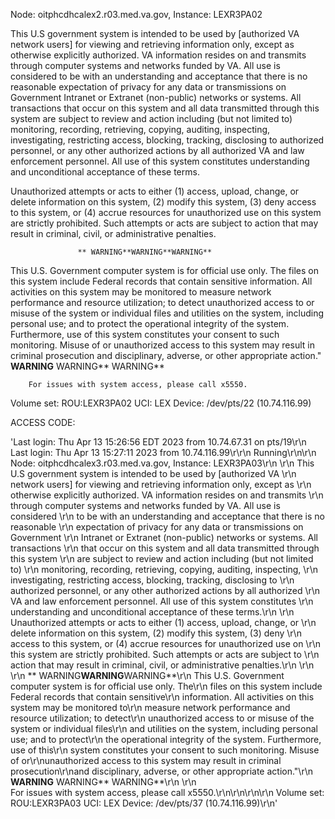 
Node: oitphcdhcalex2.r03.med.va.gov, Instance: LEXR3PA02

This U.S government system is intended to be used by [authorized VA
network users] for viewing and retrieving information only, except as
otherwise explicitly authorized. VA information resides on and transmits
through computer systems and networks funded by VA. All use is considered
to be with an understanding and acceptance that there is no reasonable
expectation of privacy for any data or transmissions on Government
Intranet or Extranet (non-public) networks or systems. All transactions
that occur on this system and all data transmitted through this system
are subject to review and action including (but not limited to)
monitoring, recording, retrieving, copying, auditing, inspecting,
investigating, restricting access, blocking, tracking, disclosing to
authorized personnel, or any other authorized actions by all authorized
VA and law enforcement personnel. All use of this system constitutes
understanding and unconditional acceptance of these terms.

Unauthorized attempts or acts to either (1) access, upload, change, or
delete information on this system, (2) modify this system, (3) deny
access to this system, or (4) accrue resources for unauthorized use on
this system are strictly prohibited. Such attempts or acts are subject to
action that may result in criminal, civil, or administrative penalties.


                   ** WARNING**WARNING**WARNING**
This U.S. Government computer system is for official use only. The
files on this system include Federal records that contain sensitive
information. All activities on this system may be monitored to
measure network performance and resource utilization; to detect
unauthorized access to or misuse of the system or individual files
and utilities on the system, including personal use; and to protect
the operational integrity of the system. Furthermore, use of this
system constitutes your consent to such monitoring. Misuse of or
unauthorized access to this system may result in criminal prosecution
and disciplinary, adverse, or other appropriate action."
                   **WARNING** WARNING** WARNING**

        For issues with system access, please call x5550.



Volume set: ROU:LEXR3PA02  UCI: LEX  Device: /dev/pts/22 (10.74.116.99)

ACCESS CODE:




'Last login: Thu Apr 13 15:26:56 EDT 2023 from 10.74.67.31 on pts/19\r\n
Last login: Thu Apr 13 15:27:11 2023 from 10.74.116.99\r\r\n
Running\r\n\r\n
Node: oitphcdhcalex3.r03.med.va.gov, Instance: LEXR3PA03\r\n \r\n
 This U.S government system is intended to be used by [authorized VA \r\n
 network users] for viewing and retrieving information only, except as \r\n
 otherwise explicitly authorized. VA information resides on and transmits \r\n
 through computer systems and networks funded by VA. All use is considered \r\n
 to be with an understanding and acceptance that there is no reasonable \r\n
 expectation of privacy for any data or transmissions on Government \r\n
 Intranet or Extranet (non-public) networks or systems. All transactions \r\n
 that occur on this system and all data transmitted through this system \r\n
 are subject to review and action including (but not limited to) \r\n
 monitoring, recording, retrieving, copying, auditing, inspecting, \r\n
 investigating, restricting access, blocking, tracking, disclosing to \r\n
 authorized personnel, or any other authorized actions by all authorized \r\n
 VA and law enforcement personnel. All use of this system constitutes \r\n
 understanding and unconditional acceptance of these terms.\r\n \r\n
 Unauthorized attempts or acts to either (1) access, upload, change, or \r\n
 delete information on this system, (2) modify this system, (3) deny \r\n
 access to this system, or (4) accrue resources for unauthorized use on \r\n
 this system are strictly prohibited. Such attempts or acts are subject to \r\n
 action that may result in criminal, civil, or administrative penalties.\r\n \r\n \r\n
                   ** WARNING**WARNING**WARNING**\r\n
                   This U.S. Government computer system is for official use only. The\r\n
                   files on this system include Federal records that contain sensitive\r\n
                   information. All activities on this system may be monitored to\r\n
                   measure network performance and resource utilization; to detect\r\n
                   unauthorized access to or misuse of the system or individual files\r\n
                   and utilities on the system, including personal use; and to protect\r\n
                   the operational integrity of the system. Furthermore, use of this\r\n
                   system constitutes your consent to such monitoring. Misuse of or\r\nunauthorized access to this system may result in criminal prosecution\r\nand disciplinary, adverse, or other appropriate action."\r\n                   **WARNING** WARNING** WARNING**\r\n \r\n   
                        For issues with system access, please call x5550.\r\n\r\n\r\n\r\n
                        Volume set: ROU:LEXR3PA03  UCI: LEX  Device: /dev/pts/37 (10.74.116.99)\r\n'